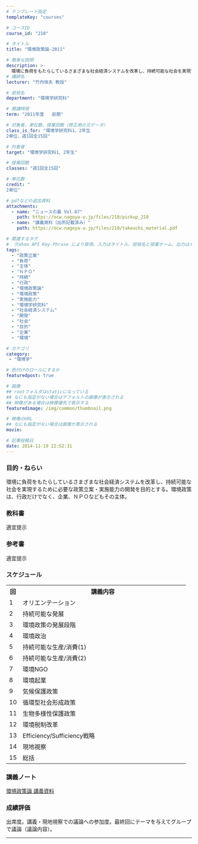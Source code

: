 ```yaml
---
# テンプレート指定
templateKey: "courses"

# コースID
course_id: "210"

# タイトル
title: "環境政策論-2011"

# 簡単な説明
description: >-
  環境に負荷をもたらしているさまざまな社会経済システムを改革し、持続可能な社会を実現するために必要な政策立案・実施能力の開発を目的とする。環境政策は、行政だけでなく、企業、ＮＰＯなどもその主体。 ....
# 講師名
lecturer: "竹内恒夫 教授"

# 部局名
department: "環境学研究科"

# 開講時限
term: "2011年度	前期"

# 対象者、単位数、授業回数（修正用の元データ）
class_is_for: "環境学研究科1、2年生
2単位、週1回全15回"

# 対象者
target: "環境学研究科1、2年生"

# 授業回数
classes: "週1回全15回"

# 単位数
credit: "
2単位"

# pdfなどの追加資料
attachments:
  - name: "ニュースの裏 Vol.87" 
    path: https://ocw.nagoya-u.jp/files/210/pickup_210
  - name: "講義資料（出所記載済み）" 
    path: https://ocw.nagoya-u.jp/files/210/takeuchi_material.pdf

# 関連するタグ
# （Yahoo API Key-Phrase により取得。入力はタイトル、部局名と授業ホーム、出力はキーフレーズ（tags））
tags:
  - "政策立案"
  - "負荷"
  - "主体"
  - "ＮＰＯ"
  - "持続"
  - "行政"
  - "環境政策論"
  - "環境政策"
  - "実施能力"
  - "環境学研究科"
  - "社会経済システム"
  - "開発"
  - "社会"
  - "目的"
  - "企業"
  - "環境"

# カテゴリ
category:
 - "環境学"

# 色付けのロールにするか
featuredpost: true

# 画像
## rootフォルダはstaticになっている
## なにも指定がない場合はデフォルトの画像が表示される
## 映像がある場合は映像優先で表示する
featuredimage: /img/common/thumbnail.png

# 映像のURL
## なにも指定がない場合は画像が表示される
movie: 

# 記事投稿日
date: 2014-11-19 22:52:31
---
```


### 目的・ねらい

環境に負荷をもたらしているさまざまな社会経済システムを改革し、持続可能な社会を実現するために必要な政策立案・実施能力の開発を目的とする。環境政策は、行政だけでなく、企業、ＮＰＯなどもその主体。








### 教科書

適宜提示

### 参考書

適宜提示


<h3>スケジュール</h3>
<table class="basic" width="455">
<tr>
<th width="20" class="center">回</th>
<th width="435" class="center">講義内容</th>
</tr>

<tr>
<td width="20" class="center">1</td>
<td width="435">オリエンテーション</td>
</tr>

<tr>
<td width="20" class="center">2</td>
<td width="435">持続可能な発展</td>
</tr>

<tr>
<td width="20" class="center">3</td>
<td width="435">環境政策の発展段階</td>
</tr>

<tr>
<td width="20" class="center">4</td>
<td width="435">環境政治</td>
</tr>

<tr>
<td width="20" class="center">5</td>
<td width="435">持続可能な生産/消費(1)</td>
</tr>

<tr>
<td width="20" class="center">6</td>
<td width="435">持続可能な生産/消費(2)</td>
</tr>

<tr>
<td width="20" class="center">7</td>
<td width="435">環境NGO</td>
</tr>
<tr>
<td width="20" class="center">8</td>
<td width="435">環境起業</td>
</tr>

<tr>
<td width="20" class="center">9</td>
<td width="435">気候保護政策</td>
</tr>

<tr>
<td width="20" class="center">10</td>
<td width="435">循環型社会形成政策</td>
</tr>

<tr>
<td width="20" class="center">11</td>
<td width="435">生物多様性保護政策</td>
</tr>

<tr>
<td width="20" class="center">12</td>
<td width="435">環境税制改革</td>
</tr>

<tr>
<td width="20" class="center">13</td>
<td width="435">Efficiency/Sufficiency戦略</td>
</tr>

<tr>
<td width="20" class="center">14</td>
<td width="435">現地視察</td>
</tr>

<tr>
<td width="20" class="center">15</td>
<td width="435">総括</td>
</tr>



</table>



### 講義ノート

[環境政策論 講義資料](https://ocw.nagoya-u.jp/files/210/takeuchi_material.pdf) 





### 成績評価

出席度。講義・現地視察での議論への参加度。最終回にテーマを与えてグループで議論（議論内容）。





-----